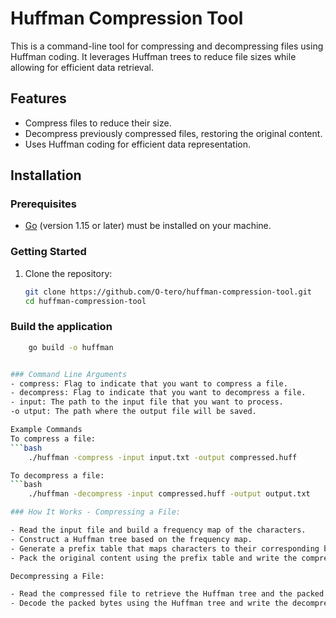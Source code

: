 # Huffman Compression Tool

This is a command-line tool for compressing and decompressing files using Huffman coding. It leverages Huffman trees to reduce file sizes while allowing for efficient data retrieval.

## Features

- Compress files to reduce their size.
- Decompress previously compressed files, restoring the original content.
- Uses Huffman coding for efficient data representation.

## Installation

### Prerequisites

- [Go](https://golang.org/dl/) (version 1.15 or later) must be installed on your machine.

### Getting Started

1. Clone the repository:
   ```bash
   git clone https://github.com/O-tero/huffman-compression-tool.git
   cd huffman-compression-tool


### Build the application
```bash
    go build -o huffman


### Command Line Arguments
- compress: Flag to indicate that you want to compress a file.
- decompress: Flag to indicate that you want to decompress a file.
- input: The path to the input file that you want to process.
-o utput: The path where the output file will be saved.

Example Commands
To compress a file:
```bash
    ./huffman -compress -input input.txt -output compressed.huff

To decompress a file:
```bash
    ./huffman -decompress -input compressed.huff -output output.txt

### How It Works - Compressing a File:

- Read the input file and build a frequency map of the characters.
- Construct a Huffman tree based on the frequency map.
- Generate a prefix table that maps characters to their corresponding binary codes.
- Pack the original content using the prefix table and write the compressed data to the specified output file along with the Huffman tree.

Decompressing a File:

- Read the compressed file to retrieve the Huffman tree and the packed bytes.
- Decode the packed bytes using the Huffman tree and write the decompressed data to the specified output file.